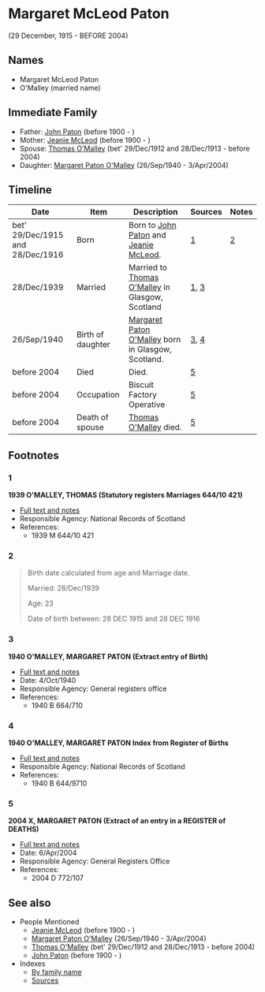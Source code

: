 ﻿---
layout: person
subject_key: i56209708
permalink: /people/i56209708
---

# Margaret McLeod Paton
(29 December, 1915 - BEFORE 2004)

## Names

* Margaret McLeod Paton
* O'Malley (married name)

## Immediate Family

* Father: [John Paton](./@i5211114@-john-paton-b1900-d.md) (before 1900 - )
* Mother: [Jeanie McLeod](./@i70248352@-jeanie-mcleod-b1900-d.md) (before 1900 - )
* Spouse: [Thomas O'Malley](./@i12568152@-thomas-o'malley-b1912-12-29~1913-12-28-d2004.md) (bet' 29/Dec/1912 and 28/Dec/1913 - before 2004)
* Daughter: [Margaret Paton O'Malley](./@i46723082@-margaret-paton-o'malley-b1940-9-26-d2004-4-3.md) (26/Sep/1940 - 3/Apr/2004)

## Timeline

Date | Item | Description | Sources | Notes
---|---|---|---|---
bet' 29/Dec/1915 and 28/Dec/1916 | Born | Born to [John Paton](./@i5211114@-john-paton-b1900-d.md) and [Jeanie McLeod](./@i70248352@-jeanie-mcleod-b1900-d.md). | [1](#1) | [2](#2)
28/Dec/1939 | Married | Married to [Thomas O'Malley](./@i12568152@-thomas-o'malley-b1912-12-29~1913-12-28-d2004.md) in Glasgow, Scotland | [1](#1), [3](#3) | 
26/Sep/1940 | Birth of daughter | [Margaret Paton O'Malley](./@i46723082@-margaret-paton-o'malley-b1940-9-26-d2004-4-3.md) born in Glasgow, Scotland. | [3](#3), [4](#4) | 
before 2004 | Died | Died. | [5](#5) | 
before 2004 | Occupation | Biscuit Factory Operative | [5](#5) | 
before 2004 | Death of spouse | [Thomas O'Malley](./@i12568152@-thomas-o'malley-b1912-12-29~1913-12-28-d2004.md) died. | [5](#5) | 

## Footnotes

### 1

**1939 O'MALLEY, THOMAS (Statutory registers Marriages 644/10 421)**

* [Full text and notes](../sources/@s89657505@-1939-o'malley,-thomas-statutory-registers-marriages-644-10-421-.md)
* Responsible Agency: National Records of Scotland
* References: 
  * 1939 M 644/10 421

### 2

> Birth date calculated from age and Marriage date.
>
> Married: 28/Dec/1939
>
> Age: 23
>
> Date of birth between: 28 DEC 1915 and 28 DEC 1916
>


### 3

**1940 O'MALLEY, MARGARET PATON (Extract entry of Birth)**

* [Full text and notes](../sources/@s54701108@-1940-o'malley,-margaret-paton-extract-entry-of-birth-.md)
* Date: 4/Oct/1940
* Responsible Agency: General registers office
* References: 
  * 1940 B 664/710

### 4

**1940 O'MALLEY, MARGARET PATON Index from Register of Births**

* [Full text and notes](../sources/@s58885276@-1940-o'malley,-margaret-paton-index-from-register-of-births.md)
* Responsible Agency: National Records of Scotland
* References: 
  * 1940 B 644/9710

### 5

**2004 X, MARGARET PATON (Extract of an entry in a REGISTER of DEATHS)**

* [Full text and notes](../sources/@s55468576@-2004-campbell,-margaret-paton-extract-of-an-entry-in-a-register-of-deaths-.md)
* Date: 6/Apr/2004
* Responsible Agency: General Registers Office
* References: 
  * 2004 D 772/107


## See also

- People Mentioned
  - [Jeanie McLeod](./@i70248352@-jeanie-mcleod-b1900-d.md) (before 1900 - )
  - [Margaret Paton O'Malley](./@i46723082@-margaret-paton-o'malley-b1940-9-26-d2004-4-3.md) (26/Sep/1940 - 3/Apr/2004)
  - [Thomas O'Malley](./@i12568152@-thomas-o'malley-b1912-12-29~1913-12-28-d2004.md) (bet' 29/Dec/1912 and 28/Dec/1913 - before 2004)
  - [John Paton](./@i5211114@-john-paton-b1900-d.md) (before 1900 - )
- Indexes
  - [By family name](../index-by-family-name.md)
  - [Sources](../index-of-sources-by-title.md)
